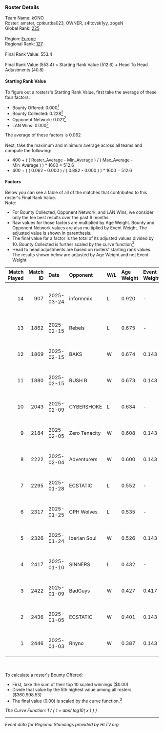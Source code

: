 ### Roster Details<br />
Team Name: kONO<br />
Roster: amster, cptkurtka023, OWNER, s4ltovsk1yy, zogeN<br />
Global Rank: [225](../../standings_global_2025_05_05.md)<br />
<br />
Region: [Europe]( ../../standings_europe_2025_05_05.md)<br />
Regional Rank: [127]( ../../standings_europe_2025_05_05.md)<br />
<br />
Final Rank Value:  553.4<br />
<br />
Final Rank Value (553.4) = Starting Rank Value (512.6) + Head To Head Adjustments (40.8)<br />

#### Starting Rank Value<br />
To figure out a rosters's Starting Rank Value, first take the average of these four factors:<br />
- Bounty Offered: 0.000[<sup>1</sup>](#table2)
- Bounty Collected: 0.228[<sup>2</sup>](#table1)
- Opponent Network: 0.021[<sup>2</sup>](#table1)
- LAN Wins: 0.000[<sup>2</sup>](#table1)

The average of these factors is 0.062<br />
<br />
Next, take the maximum and minimum average across all teams and compute the following:<br />
- 400 + ( ( Roster_Average - Min_Average ) / ( Max_Average - Min_Average ) ) * 1600 = 512.6
- 400 + ( ( 0.062 - 0.000 ) / ( 0.882 - 0.000 ) ) * 1600 = 512.6


#### Factors<br />
Below you can see a table of all of the matches that contributed to this roster's Final Rank Value.<br />
Note:<br />

- For Bounty Collected, Opponent Network, and LAN Wins, we consider only the ten best results over the past 6 months.
- Raw values for those factors are multiplied by Age Weight. Bounty and Opponent Network values are also multiplied by Event Weight. The adjusted value is shown in parenthesis.
- The final value for a factor is the total of its adjusted values divided by 10. Bounty Collected is further scaled by the curve function[<sup>3</sup>](#curveFunction)
- Head to head adjustments are based on rosters' starting rank values. The results shown below are adjusted by Age Weight and not Event Weight
<span id="table1"></span><br />


| Match Played | Match ID | Date       | Opponent      | W/L | Age Weight | Event Weight | Bounty Collected | Opponent Network | LAN Wins  | H2H Adj. | Roster                                           |
| -: | -: | :- | :- | :- | :- | :- | :- | :- | :- | -: | :- |
|           14 |      907 | 2025-03-24 | informmix     | L   | 0.920      | -            | -                | -                | -         |   -20.30 | amster, cptkurtka023, OWNER, s4ltovsk1yy, zogeN  |
|           13 |     1862 | 2025-02-15 | Rebels        | L   | 0.675      | -            | -                | -                | -         |    -9.34 | amster, cptkurtka023, s4ltovsk1yy, Sijeyy, zogeN |
|           12 |     1869 | 2025-02-15 | BAKS          | W   | 0.674      | 0.143        | 0.000 (0.000)    | 0.035 (0.003)    | 0 (0.000) |     6.05 | amster, cptkurtka023, s4ltovsk1yy, Sijeyy, zogeN |
|           11 |     1880 | 2025-02-15 | RUSH B        | W   | 0.673      | 0.143        | 0.010 (0.001)    | 0.401 (0.039)    | 0 (0.000) |    16.55 | amster, cptkurtka023, s4ltovsk1yy, Sijeyy, zogeN |
|           10 |     2043 | 2025-02-09 | CYBERSHOKE    | L   | 0.634      | -            | -                | -                | -         |    -4.54 | amster, cptkurtka023, s4ltovsk1yy, Sijeyy, zogeN |
|            9 |     2184 | 2025-02-05 | Zero Tenacity | W   | 0.608      | 0.143        | 0.008 (0.001)    | 0.439 (0.038)    | 0 (0.000) |    14.30 | amster, cptkurtka023, s4ltovsk1yy, Sijeyy, zogeN |
|            8 |     2222 | 2025-02-04 | Adventurers   | W   | 0.600      | 0.143        | 0.000 (0.000)    | 0.002 (0.000)    | 0 (0.000) |     7.49 | amster, cptkurtka023, s4ltovsk1yy, Sijeyy, zogeN |
|            7 |     2295 | 2025-01-28 | ECSTATIC      | L   | 0.552      | -            | -                | -                | -         |    -2.68 | amster, cptkurtka023, s4ltovsk1yy, Sijeyy, zogeN |
|            6 |     2317 | 2025-01-25 | CPH Wolves    | L   | 0.535      | -            | -                | -                | -         |    -5.21 | amster, cptkurtka023, s4ltovsk1yy, Sijeyy, zogeN |
|            5 |     2326 | 2025-01-24 | Iberian Soul  | W   | 0.526      | 0.143        | 0.010 (0.001)    | 0.716 (0.054)    | 0 (0.000) |    14.10 | amster, cptkurtka023, s4ltovsk1yy, Sijeyy, zogeN |
|            4 |     2417 | 2025-01-10 | SINNERS       | L   | 0.432      | -            | -                | -                | -         |    -1.10 | amster, byr9, cptkurtka023, s4ltovsk1yy, Sijeyy  |
|            3 |     2422 | 2025-01-09 | BadGuys       | W   | 0.427      | 0.417        | 0.000 (0.000)    | 0.060 (0.011)    | 0 (0.000) |     6.20 | amster, byr9, cptkurtka023, s4ltovsk1yy, Sijeyy  |
|            2 |     2436 | 2025-01-05 | ECSTATIC      | W   | 0.401      | 0.143        | 0.025 (0.001)    | 1.000 (0.057)    | 0 (0.000) |    11.11 | amster, byr9, cptkurtka023, nifee, s4ltovsk1yy   |
|            1 |     2446 | 2025-01-03 | Rhyno         | W   | 0.387      | 0.143        | 0.003 (0.000)    | 0.071 (0.004)    | 0 (0.000) |     8.16 | amster, byr9, cptkurtka023, nifee, s4ltovsk1yy   |

<br />
<span id="table2"></span><br />
To calculate a roster's Bounty Offered:<br />

- First, take the sum of their top 10 scaled winnings ($0.00)
- Divide that value by the 5th highest value among all rosters ($360,998.53)
- The final value (0.00) is scaled by the curve function.[<sup>3</sup>](#curveFunction)

<span id="curveFunction"></span>_The Curve Function: 1 / ( 1 + abs( log10( x ) ) )_<br />

---
_Event data for Regional Standings provided by HLTV.org_<br />
